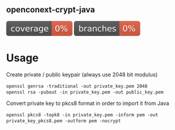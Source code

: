 ## openconext-crypt-java

![coverage](.github/badges/jacoco.svg)
![branches coverage](.github/badges/branches.svg)

# Usage 
Create private / public keypair (always use 2048 bit modulus)
```
openssl genrsa -traditional -out private_key.pem 2048
openssl rsa -pubout -in private_key.pem -out public_key.pem
```
Convert private key to pkcs8 format in order to import it from Java
```
openssl pkcs8 -topk8 -in private_key.pem -inform pem -out private_key_pkcs8.pem -outform pem -nocrypt
```
